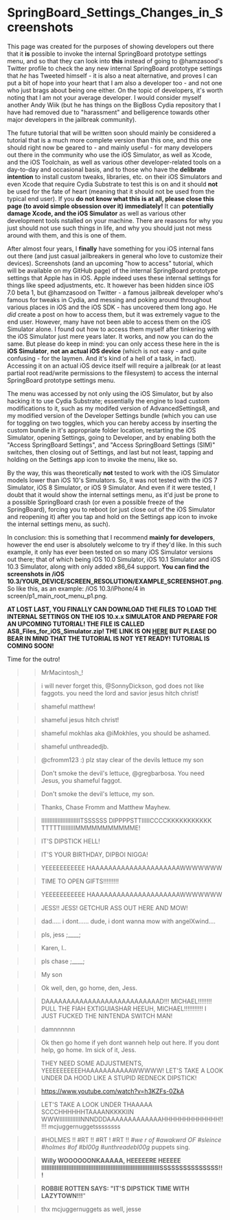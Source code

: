 # SpringBoard_Settings_Changes_in_Screenshots
This page was created for the purposes of showing developers out there that it **is** possible to invoke the internal SpringBoard prototype settings menu, and so that they can look into **this** instead of going to @hamzasood's Twitter profile to check the any new internal SpringBoard prototype settings that *he* has Tweeted himself - it is also a neat alternative, and proves I can put a bit of hope into your heart that I am also a developer too - and not one who just brags about being one either. On the topic of developers, it's worth noting that I am not your average developer. I would consider myself another Andy Wiik (but he has things on the BigBoss Cydia repository that I have had removed due to "harassment" and belligerence towards other major developers in the jailbreak community).

The future tutorial that will be written soon should mainly be considered a tutorial that is a much more complete version than this one, and this one should right now be geared to - and mainly useful - for many developers out there in the community who use the iOS Simulator, as well as Xcode, and the iOS Toolchain, as well as various other developer-related tools on a day-to-day and occasional basis, and to those who have the **delibrate intention** to install custom tweaks, libraries, etc. on their iOS Simulators and even Xcode that require Cydia Substrate to test this is on and it should **not** be used for the fate of heart (meaning that it should not be used from the typical end user). If you **do not know what this is at all, please close this page (to avoid simple obsession over it) immediately!** It can **potentially damage Xcode, and the iOS Simulator** as well as various other development tools nstalled on your machine. There are reasons for why you just should not use such things in life, and why you should just not mess around with them, and this is one of them.

After almost four years, I **finally** have something for you iOS internal fans out there (and just casual jailbreakers in general who love to customize their devices). Screenshots (and an upcoming "how to access" tutorial, which will be available on my GitHub page) of the internal SpringBoard prototype settings that Apple has in iOS. Apple indeed uses these internal settings for things like speed adjustments, etc. It however has been hidden since iOS 7.0 beta 1, but @hamzasood on Twitter - a famous jailbreak developer who's famous for tweaks in Cydia, and messing and poking around throughout various places in iOS and the iOS SDK - has uncovered them long ago. He *did* create a post on how to access them, but it was extremely vague to the end user. However, many have not been able to access them on the iOS Simulator alone. I found out how to access them myself after tinkering with the iOS Simulator just mere years later. It works, and now you can do the same. But please do keep in mind: you can only access these here in the is **iOS Simulator**, **not an actual iOS device** (which is not easy - and quite confusing - for the laymen. And it's kind of a hell of a task, in fact). Accessing it on an actual iOS device itself will require a jailbreak (or at least partial root read/write permissions to the filesystem) to access the internal SpringBoard prototype settings menu.

The menu was accessed by not only using the iOS Simulator, but by also hacking it to use Cydia Substrate; essentially the engine to load custom modifications to it, such as my modifed version of AdvancedSettings8, and my modified version of the Developer Settings bundle (which you can use for toggling on two toggles, which you can hereby access by inserting the custom bundle in it's appropriate folder location, restarting the iOS Simulator, opening Settings, going to Developer, and by enabling both the "Access SpringBoard Settings", and "Access SpringBoard Settings (SIM)" switches, then closing out of Settings, and last but not least, tapping and holding on the Settings app icon to invoke the menu, like so.

By the way, this was theoretically **not** tested to work with the iOS Simulator models lower than iOS 10's Simulators. So, it was not tested with the iOS 7 Simulator, iOS 8 Simulator, or iOS 9 Simulator. And even if it were tested, I doubt that it would show the internal settings menu, as it'd just be prone to a possible SpringBoard crash (or even a possible freeze of the SpringBoard), forcing you to reboot (or just close out of the iOS Simulator and reopening it) after you tap and hold on the Settings app icon to invoke the internal settings menu, as such).

In conclusion: this is something that I recommend **mainly for developers**, however the end user is absolutely welcome to try if they'd like. In this such example, it only has ever been tested on so many iOS Simulator versions out there; that of which being iOS 10.0 Simulator, iOS 10.1 Simulator and iOS 10.3 Simulator, along with only added x86_64 support. **You can find the screenshots in /iOS 10.3/YOUR_DEVICE/SCREEN_RESOLUTION/EXAMPLE_SCREENSHOT.png**. So like this, as an example: /iOS 10.3/iPhone/4 in screen/p1_main_root_menu_p1.png.

**AT LOST LAST, YOU FINALLY CAN DOWNLOAD THE FILES TO LOAD THE INTERNAL SETTINGS ON THE IOS 10.x.x SIMULATOR AND PREPARE FOR AN UPCOMING TUTORIAL! THE FILE IS CALLED AS8_Files_for_iOS_Simulator.zip! THE LINK IS ON <a href="https://github.com/cravemaster/SpringBoard_Settings_Changes_in_Screenshots/blob/master/AS8%20Files%20for%20iOS%20Simulator.zip">**HERE**</a> BUT PLEASE DO BEAR IN MIND THAT THE TUTORIAL IS NOT YET READY! TUTORIAL IS COMING SOON!**

Time for the outro!

>> MrMacintosh_!

>> i will never forget this, @SonnyDickson, god does not like faggots. you need the lord and savior jesus hitch christ!

>> shameful matthew!

>> shameful jesus hitch christ!

>> shameful mokhlas aka @iMokhles, you should be ashamed.

>> shameful unthreadedjb.

>> @cfromm123 :) plz stay clear of the devils lettuce my son

>> Don't smoke the devil's lettuce, @gregbarbosa. You need Jesus, you shameful faggot.

>> Don't smoke the devil's lettuce, my son.
    
>> Thanks, Chase Fromm and Matthew Mayhew.

>> IIIIIIIIIIIIIIIIIIIIIIIITSSSSSS DIPPPPSTTIIIIICCCCKKKKKKKKKKK TTTTTIIIIIIIIIMMMMMMMMMMME!

>> IT'S DIPSTICK HELL!
    
>> IT'S YOUR BIRTHDAY, DIPBOI NIGGA!

>> YEEEEEEEEEEE HAAAAAAAAAAAAAAAAAAAAAWWWWWWW

>> TIME TO OPEN GIFTS!!!!!!!!!

>> YEEEEEEEEEEE HAAAAAAAAAAAAAAAAAAAAAWWWWWWW

>> JESS!! JESS! GETCHUR ASS OUT HERE AND MOW!

>> dad..... i dont...... dude, i dont wanna mow with angelXwind....

>> pls, jess ;____;

>> Karen, I..

>> pls chase ;____;

>> My son

>> Ok well, den, go home, den, Jess.

>> DAAAAAAAAAAAAAAAAAAAAAAAAAAAD!!! MICHAEL!!!!!!!! PULL THE FIAH EXTIGUIASHAR HEEUH, MICHAEL!!!!!!!!!!! I JUST FUCKED THE NINTENDA SWITCH MAN!

>> damnnnnnn

>> Ok then go home if yeh dont wanneh help out here. If you dont help, go home. Im sick of it, Jess.

>> THEY NEED SOME ADJUSTMENTS, YEEEEEEEEEEHAAAAAAAAAAAWWWWW! LET'S TAKE A LOOK UNDER DA HOOD LIKE A STUPID REDNECK DIPSTICK!

>> https://www.youtube.com/watch?v=h3KZFs-0ZkA

>> LET'S TAKE A LOOK UNDER THAAAAA SCCCHHHHHHTAAAANKKKKIIN WWWIIIIIIIIIIIIINNNDDDAAAAAAAAAAAAAHHHHHHHHHHHHH!!!!! mcjuggernuggetssssssss





>> #HOLMES !! #RT !! #RT ! #RT !!
*#we r of #awakwrd OF #sleince #holmes #of #bl00g #unthreadebl00g*
>> puppets sing.



>> **Willy WOOOOOONKAAAAA, HEEEEERE HEEEEE IIIIIIIIIIIIIIIIIIIIIIIIIIIIIIIIIIIIIIIIIIIIIIIIIIIIIIIIIIIIIIIIIIIIIISSSSSSSSSSSSSSS!!!**

>> **ROBBIE ROTTEN SAYS: "IT'S DIPSTICK TIME WITH LAZYTOWN!!!**"

>> thx mcjuggernuggets as well, jesse

